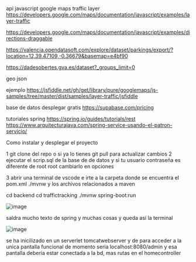 api javascript google maps
traffic layer   https://developers.google.com/maps/documentation/javascript/examples/layer-traffic

https://developers.google.com/maps/documentation/javascript/examples/directions-draggable

https://valencia.opendatasoft.com/explore/dataset/parkings/export/?location=12,39.47109,-0.36679&basemap=e4bf90

https://dadesobertes.gva.es/dataset?_groups_limit=0

geo json

ejemplo 
https://jsfiddle.net/gh/get/library/pure/googlemaps/js-samples/tree/master/dist/samples/layer-traffic/jsfiddle


base de datos desplegar gratis 
https://supabase.com/pricing


tutoriales spring 
https://spring.io/guides/tutorials/rest
https://www.arquitecturajava.com/spring-service-usando-el-patron-servicio/

Como instalar y desplegar el proyecto

1 git clone del repo o si ya lo tienes git pull para actualizar cambios
2 ejecutar el scrip.sql de la base de de datos y si tu usuario contraseña es diferente de root root cambiarlo en opciones

3 abrir una terminal de vscode e irte a la carpeta donde se encuentra el pom.xml ./mvnw y los archivos relacionados a maven

cd backend 
cd traffictracking
./mvnw spring-boot:run

![image](https://github.com/user-attachments/assets/e883a1e6-9b87-4f90-b418-5e49a5b1d76f)


saldra mucho texto de spring y muchas cosas y queda así la terminal

![image](https://github.com/user-attachments/assets/822ed267-9e99-40fd-866a-6f0cdbfeadfa)

se ha inicilizado en un serverlet tomcatwebserver y de para acceder a la unica pantalla funcional de momento seria localhost:8080/admin y esa pantalla deberia estar conectada a la bd, mas rutas en el homecontroller 

